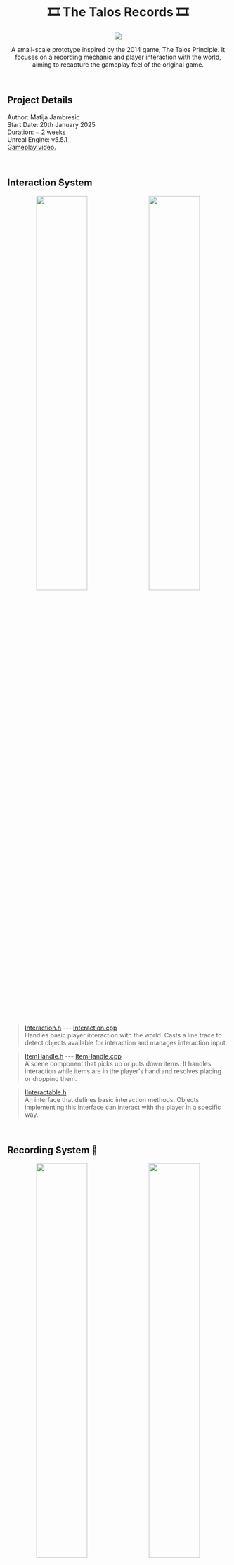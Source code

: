 <h1 align="center">
    <b>🎞️ The Talos Records 🎞️</b>
</h1>

<p align="center">
  <img src="https://github.com/user-attachments/assets/0919ca1e-48fc-465e-8b9c-ece2a49295e1"/>
</p>


<p align="center">
    A small-scale prototype inspired by the 2014 game, The Talos Principle. It focuses on a recording mechanic and player interaction with the world, aiming to recapture the gameplay feel of the original game.
</p>

<br>

## Project Details
Author: Matija Jambresic <br>
Start Date: 20th January 2025 <br>
Duration: ~ 2 weeks <br>
Unreal Engine: v5.5.1  
[Gameplay video.](https://youtu.be/2xB5xpchkXQ)

<br>

## Interaction System
<p align="center">
  <img src="https://github.com/user-attachments/assets/cde63b04-5b00-4a75-8cc7-0fd90a86d728" style="width: 48%; margin-right: 2%;" />
  <img src="https://github.com/user-attachments/assets/f2984eef-aab0-49ef-9937-c0a081e92a86" style="width: 48%;" />
</p>

>[Interaction.h](TalosRecords/Source/TalosRecords/Interaction.h) ---
>[Interaction.cpp](TalosRecords/Source/TalosRecords/Interaction.cpp)  
>Handles basic player interaction with the world. Casts a line trace to detect objects available for interaction and manages interaction input.  

>[ItemHandle.h](TalosRecords/Source/TalosRecords/ItemHandle.h) ---
>[ItemHandle.cpp](TalosRecords/Source/TalosRecords/ItemHandle.cpp)  
>A scene component that picks up or puts down items. It handles interaction while items are in the player's hand and resolves placing or dropping them.

>[IInteractable.h](TalosRecords/Source/TalosRecords/IInteractable.h)  
>An interface that defines basic interaction methods. Objects implementing this interface can interact with the player in a specific way.

<br>

## Recording System 🎥
<p align="center">
  <img src="https://github.com/user-attachments/assets/88f9dbcb-4129-48c5-ae01-2597e9acf6cd" style="width: 48%; margin-right: 2%;" />
  <img src="https://github.com/user-attachments/assets/c3d62946-8992-4872-b585-3747a67a1226" style="width: 48%;" />
</p>

>[RecordingStation.h](TalosRecords/Source/TalosRecords/RecordingStation.h) ---
>[RecordingStation.cpp](TalosRecords/Source/TalosRecords/RecordingStation.cpp)  
>A game object with three states: idle, recording, and playing. Depending on its state, it either saves snapshots of the current referenced recordable objects or resimulates the previously snapshot ones.

>[IRecordable.h](TalosRecords/Source/TalosRecords/IRecordable.h)   
>An interface that allows objects to be referenced and participate in the recording system. It implements snapshotting and resimulation methods.

>[ItemSnapshot.h](TalosRecords/Source/TalosRecords/ItemSnapshot.h), 
>[PlayerCharacterSnapshot.h](TalosRecords/Source/TalosRecords/PlayerCharacterSnapshot.h), 
>[ItemPadSnapshot.h](TalosRecords/Source/TalosRecords/ItemPadSnapshot.h)  
>Data structures designed to snapshot specific recordable objects.

<br>

## Puzzle
>[Puzzle.h](TalosRecords/Source/TalosRecords/Puzzle.h) ---
>[Puzzle.cpp](TalosRecords/Source/TalosRecords/Puzzle.cpp)  
>An actor component that references different pieces of a puzzle, tracking the completion of objectives and ensuring objects behave as a cohesive whole.

>[PuzzleGate.h](TalosRecords/Source/TalosRecords/PuzzleGate.h) ---
>[PuzzleGate.cpp](TalosRecords/Source/TalosRecords/PuzzleGate.cpp)  
>A game object that obstructs the player's way out of a puzzle. It has two states: open and closed, set based on objective completion.

>[IObjective.h](TalosRecords/Source/TalosRecords/IObjective.h)  
>An interface that defines specific objectives for different puzzle objects.

<br>

## Other Game Objects & Player
>[Item.h](TalosRecords/Source/TalosRecords/Item.h) ---
>[Item.cpp](TalosRecords/Source/TalosRecords/Item.cpp)  
>An interactable and recordable object that the player can pick up, interact with, and place in the world or in designated sockets.


>[ItemPad.h](TalosRecords/Source/TalosRecords/ItemPad.h) --- 
>[ItemPad.cpp](TalosRecords/Source/TalosRecords/Item.cpp)  
>An interactable and recordable object with a specific objective. It is triggered when the player steps on it or when an item is socketed.

>[Terminal.h](TalosRecords/Source/TalosRecords/Terminal.h) ---
>[Terminal.cpp](TalosRecords/Source/TalosRecords/Terminal.cpp)  
>An interactable computer object that opens a terminal widget.

>[PlayerCharacter.h](TalosRecords/Source/TalosRecords/PlayerCharacter.h) ---
>[PlayerCharacter.cpp](TalosRecords/Source/TalosRecords/PlayerCharacter.cpp)  
>An object that unifies player mechanics. In this prototype, it is primarily used as a recordable object for player snapshotting and resimulation.

<br>

## Blueprint functionality
>The Blueprints functionality included in this project primarily enhances the prototype's appearance and completeness, but is not necessarily designed for extensibility.  
  
>One example is the typewriting effect for the Terminal widget. Since Blueprints don't support delays, I recommend rewriting this functionality in C++ for better compatibility and to reduce repetitive code.

<br>

## License
This project is licensed under the terms of the [MIT License](LICENSE).

Copyright © 2025 Matija Jambresic

For information about third-party assets used and their respective licenses, please see the [Third Party](THIRDPARTY.md) file.

In addition to the license file required by the MIT License, please include the Third Party file in all copies of this project.
